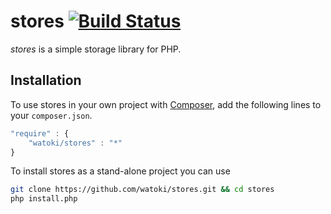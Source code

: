 # stores [![Build Status](https://travis-ci.org/watoki/stores.png?branch=master)](https://travis-ci.org/watoki/stores)

*stores* is a simple storage library for PHP.

## Installation ##

To use stores in your own project with [Composer], add the following lines to your `composer.json`.

```js
"require" : {
    "watoki/stores" : "*"
}
```

To install stores as a stand-alone project you can use

```bash
git clone https://github.com/watoki/stores.git && cd stores
php install.php
```

[Composer]: http://getcomposer.org/
